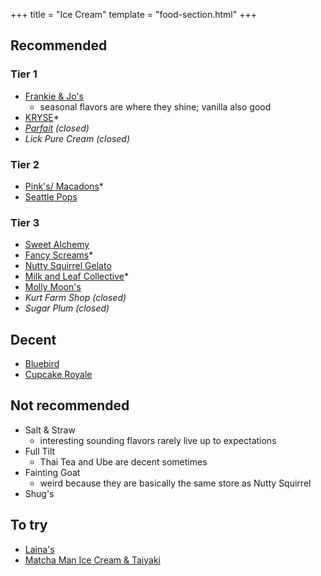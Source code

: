 +++
title = "Ice Cream"
template = "food-section.html"
+++

## Recommended
### Tier 1
- [Frankie & Jo's](https://frankieandjos.com/)
    - seasonal flavors are where they shine; vanilla also good
- [KRYSE](https://kryse.squarespace.com/)*
- _[Parfait](https://www.parfait-icecream.com/) (closed)_
- _Lick Pure Cream (closed)_

### Tier 2
- [Pink's/ Macadons](https://macadons.com/products/ice-cream-pint)*
- [Seattle Pops](https://www.seattlepops.com/)

### Tier 3
- [Sweet Alchemy](https://sweetalchemyicecreamery.com/)
- [Fancy Screams](https://www.fancyscreams.com/)*
- [Nutty Squirrel Gelato](https://nuttysquirrel.com/)
- [Milk and Leaf Collective](https://milkandleaf.love/)*
- [Molly Moon's](https://www.mollymoon.com/)
- _Kurt Farm Shop (closed)_
- _Sugar Plum (closed)_

## Decent
- [Bluebird](https://bluebirdicecream.square.site/)
- [Cupcake Royale](https://www.cupcakeroyale.com/)

## Not recommended
- Salt & Straw
    - interesting sounding flavors rarely live up to expectations
- Full Tilt
    - Thai Tea and Ube are decent sometimes
- Fainting Goat
    - weird because they are basically the same store as Nutty Squirrel
- Shug's

## To try
- [Laina's](https://lainasicecream.com/)
- [Matcha Man Ice Cream & Taiyaki](https://www.instagram.com/matchamansea/?hl=en)
